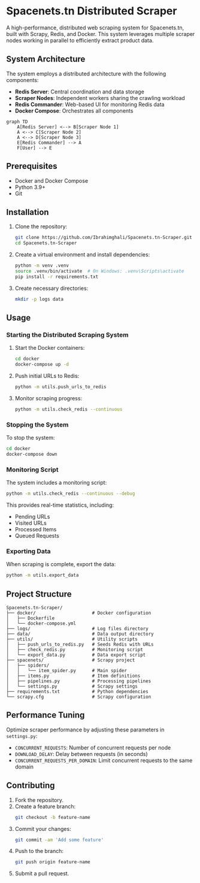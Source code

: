 # Spacenets.tn Distributed Scraper

A high-performance, distributed web scraping system for Spacenets.tn, built with Scrapy, Redis, and Docker. This system leverages multiple scraper nodes working in parallel to efficiently extract product data.

## System Architecture

The system employs a distributed architecture with the following components:

- **Redis Server**: Central coordination and data storage
- **Scraper Nodes**: Independent workers sharing the crawling workload
- **Redis Commander**: Web-based UI for monitoring Redis data
- **Docker Compose**: Orchestrates all components

```mermaid
graph TD
    A[Redis Server] <--> B[Scraper Node 1]
    A <--> C[Scraper Node 2]
    A <--> D[Scraper Node 3]
    E[Redis Commander] --> A
    F[User] --> E
```

## Prerequisites

- Docker and Docker Compose
- Python 3.9+
- Git

## Installation

1. Clone the repository:
   ```bash
   git clone https://github.com/Ibrahimghali/Spacenets.tn-Scraper.git
   cd Spacenets.tn-Scraper
   ```

2. Create a virtual environment and install dependencies:
   ```bash
   python -m venv .venv
   source .venv/bin/activate  # On Windows: .venv\Scripts\activate
   pip install -r requirements.txt
   ```

3. Create necessary directories:
   ```bash
   mkdir -p logs data
   ```

## Usage

### Starting the Distributed Scraping System

1. Start the Docker containers:
   ```bash
   cd docker
   docker-compose up -d
   ```

2. Push initial URLs to Redis:
   ```bash
   python -m utils.push_urls_to_redis
   ```

3. Monitor scraping progress:
   ```bash
   python -m utils.check_redis --continuous
   ```

### Stopping the System

To stop the system:
```bash
cd docker
docker-compose down
```

### Monitoring Script

The system includes a monitoring script:
```bash
python -m utils.check_redis --continuous --debug
```

This provides real-time statistics, including:

- Pending URLs
- Visited URLs
- Processed Items
- Queued Requests

### Exporting Data

When scraping is complete, export the data:
```bash
python -m utils.export_data
```

## Project Structure

```
Spacenets.tn-Scraper/
├── docker/                     # Docker configuration
│   ├── Dockerfile
│   └── docker-compose.yml
├── logs/                       # Log files directory
├── data/                       # Data output directory
├── utils/                      # Utility scripts
│   ├── push_urls_to_redis.py   # Seeds Redis with URLs
│   ├── check_redis.py          # Monitoring script
│   └── export_data.py          # Data export script
├── spacenets/                  # Scrapy project
│   ├── spiders/
│   │   └── item_spider.py      # Main spider
│   ├── items.py                # Item definitions
│   ├── pipelines.py            # Processing pipelines
│   └── settings.py             # Scrapy settings
├── requirements.txt            # Python dependencies
└── scrapy.cfg                  # Scrapy configuration
```

## Performance Tuning

Optimize scraper performance by adjusting these parameters in `settings.py`:

- `CONCURRENT_REQUESTS`: Number of concurrent requests per node
- `DOWNLOAD_DELAY`: Delay between requests (in seconds)
- `CONCURRENT_REQUESTS_PER_DOMAIN`: Limit concurrent requests to the same domain

## Contributing

1. Fork the repository.
2. Create a feature branch:
   ```bash
   git checkout -b feature-name
   ```
3. Commit your changes:
   ```bash
   git commit -am 'Add some feature'
   ```
4. Push to the branch:
   ```bash
   git push origin feature-name
   ```
5. Submit a pull request.
